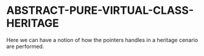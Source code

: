 # ABSTRACT-PURE-VIRTUAL-CLASS-HERITAGE
Here we can have a notion of how the pointers handles in a heritage cenario are performed.
